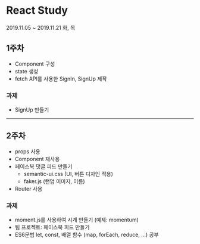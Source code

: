 # React Study

2019.11.05 ~ 2019.11.21 화, 목

## 1주차

- Component 구성
- state 생성
- fetch API를 사용한 SignIn, SignUp 제작

### 과제

- SignUp 만들기

---

## 2주차

- props 사용
- Component 재사용
- 페이스북 댓글 피드 만들기
  - semantic-ui.css (UI, 버튼 디자인 적용)
  - faker.js (랜덤 이미지, 이름)
- Router 사용

### 과제

- moment.js를 사용하여 시계 만들기 (예제: momentum)
- 팀 프로젝트: 페이스북 피드 만들기
- ES6문법 let, const, 배열 함수 (map, forEach, reduce, ...) 공부
